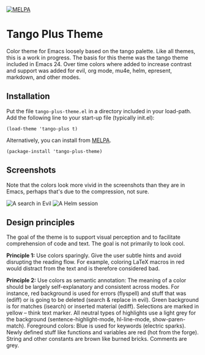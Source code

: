 [![MELPA](https://melpa.org/packages/tango-plus-theme-badge.svg)](https://melpa.org/#/tango-plus-theme)

Tango Plus Theme
================

Color theme for Emacs loosely based on the tango palette.  Like all
themes, this is a work in progress.  The basis for this theme was the
tango theme included in Emacs 24.  Over time colors where added to
increase contrast and support was added for evil, org mode, mu4e,
helm, epresent, markdown, and other modes.

## Installation

Put the file `tango-plus-theme.el` in a directory included in your
load-path.  Add the following line to your start-up file (typically
init.el):

    (load-theme 'tango-plus t)

Alternatively, you can install from
[MELPA](http://melpa.milkbox.net/#/tango-plus-theme).

    (package-install 'tango-plus-theme)

## Screenshots

Note that the colors look more vivid in the screenshots than they are
in Emacs, perhaps that's due to the compression, not sure.

![A search in Evil](Screenshots/screenshot_search.png)
![A Helm session](Screenshots/screenshot_helm.png)

## Design principles

The goal of the theme is to support visual perception and to
facilitate comprehension of code and text.  The goal is not primarily
to look cool.

**Principle 1:** Use colors sparingly.  Give the user subtle hints and
avoid disrupting the reading flow.  For example, coloring LaTeX macros
in red would distract from the text and is therefore considered bad.

**Principle 2:** Use colors as semantic annotation: The meaning of a
color should be largely self-explanatory and consistent across modes.
For instance, red background is used for errors (flyspell) and stuff
that was (ediff) or is going to be deleted (search & replace in evil).
Green background is for matches (isearch) or inserted material
(ediff).  Selections are marked in yellow – think text marker.  All
neutral types of highlights use a light grey for the background
(sentence-highlight-mode, hl-line-mode, show-paren-match).  Foreground
colors: Blue is used for keywords (electric sparks).  Newly defined
stuff like functions and variables are red (hot from the forge).
String and other constants are brown like burned bricks.  Comments are
grey.
